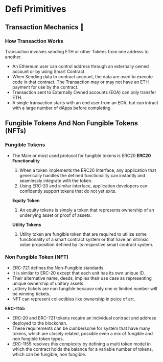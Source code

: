 # Defi Primitives

## Transaction Mechanics 🧰


### How Transaction Works
Transaction involves sending ETH or other Tokens from one address to another.
 - An Ethereum user can control address through an externally owned account or by using Smart Contract.
 - When Sending data to contract account, the data are used to execute code in that contract. The Transaction may or may not have an ETH payment for use by the contract.
 - Transaction sent to Externally Owned accounts (EOA) can only transfer ETH.
 - A single transaction starts with an end user from an EOA, but can intract with a large number of dApps before completing.
 


 ## Fungible Tokens And Non Fungible Tokens (NFTs)

 ### Fungible Tokens
  - The Main or most used protocol for fungible tokens is ERC20
    **ERC20 Functionality**
    1. When a token implements the ERC20 Interface, any application that generically handles the defined functionality can instantly and seamlessly integrate with the token.
    2. Using ERC-20 and similar interface, application developers can confidently support tokens that do not yet exits.

    **Equity Token**
    1. An equity tokens is simply a token that represents ownership of an underlying asset or proof of assets.

    **Utility Tokens**
    1. Utility token are fungible token that are required to utilize some functionality of a smart contract system or that have an intrinsic value proposition defined by its respective smart contract system. 


 ### Non Fungible Token (NFT)
   - ERC-721 defines the Non-Fungible standards.
   - It is similar to ERC-20 except that each unit has its own unique ID.
   - Their alternative name, deeds, implies their use case as representing unique ownership of unitary assets.
   - Lottery tickets are non fungible because only one or limited number will be winning tickets.
   - NFT can represent collectibles like ownership in peice of art.

   **ERC-1155**
   - ERC-20 and ERC-721 tokens require an individual contract and address deployed to the blockchan.
   - These requirements can be cumbersome for system that have many tokens, which are closely related, possible even a mix of fungible and non fungible token types.
   - ERC-1155 resolves this complexity by defining a multi token model in which the contract holds the balance for a variable number of tokens, which can be fungible, non fungible.


